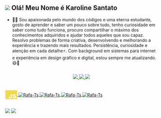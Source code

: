 ## <img src="https://media.giphy.com/media/hvRJCLFzcasrR4ia7z/giphy.gif" width="24"> Olá! Meu Nome é Karoline Santato


- 👩‍💻 Sou apaixonada pelo mundo dos códigos e uma eterna estudante, gosto de aprender e saber um pouco sobre tudo, tenho curiosidade em saber como tudo funciona, procuro compartilhar o máximo dos conhecimentos adquiridos e ajudar todos aqueles que sou capaz. Resolvo problemas de forma criativa, desenvolvendo e melhorando a experiência e trazendo mais resultados. Persistência, curiosidade e atenção em cada detalhe⚡. Com background em sistemas para internet e experiência em design gráfico e digital, estou sempre me atualizando.😄🔭 
  
 ##

 
<div align="center">
  <a href="https://github.com/KarolineSantatoCavanha">
  <img height="180em" src="https://github-readme-stats.vercel.app/api?username=KarolineSantatoCavanha&show_icons=true&theme=radical&include_all_commits=true&count_private=true"/>
   <img height="180em" src="https://github-readme-stats.vercel.app/api/top-langs/?username=KarolineSantatoCavanha&layout=compact&langs_count=7&theme=radical"/>
   <img height="180em" src="https://github-readme-streak-stats.herokuapp.com/?user=KarolineSantatoCavanha&show_icons=true&theme=radical&include_all_commits=true&count_private=true"/>
</div>
<div style="display: inline_block"><br>


<div style="display: inline_block"><br>
<img align="center" alt="Rafa-Js" height="30" width="40" src="https://raw.githubusercontent.com/devicons/devicon/master/icons/javascript/javascript-plain.svg">
<img align="center" alt="Rafa-Ts" height="30" width="40" src="https://cdn.jsdelivr.net/gh/devicons/devicon/icons/css3/css3-original-wordmark.svg" />
<img align="center" alt="Rafa-Ts" height="30" width="40" src="https://cdn.jsdelivr.net/gh/devicons/devicon/icons/html5/html5-original-wordmark.svg" />
<img align="center" alt="Rafa-Ts" height="30" width="40" src="https://cdn.jsdelivr.net/gh/devicons/devicon/icons/react/react-original-wordmark.svg" />
<img align="center" alt="Rafa-Ts" height="30" width="40" src="https://cdn.jsdelivr.net/gh/devicons/devicon/icons/github/github-original-wordmark.svg" />
</div>

 ##

 <div>
 <a href = "https://www.linkedin.com/in/karolinesantato/"><img src="https://img.shields.io/badge/LinkedIn-0077B5?style=for-the-badge&logo=linkedin&logoColor=white"></a>
 <a href = "mailto:karolsantato@gmail.com"><img src="https://img.shields.io/badge/Gmail-D14836?style=for-the-badge&logo=gmail&logoColor=white"></a>
 </div>
  
 
